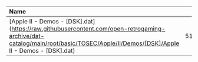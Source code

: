 |Name|Size|
|:---|---:|
|[Apple II - Demos - [DSK].dat](https://raw.githubusercontent.com/open-retrogaming-archive/dat-catalog/main/root/basic/TOSEC/Apple/II/Demos/[DSK]/Apple II - Demos - [DSK].dat)|51148|
